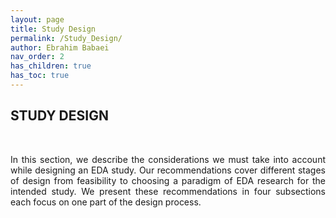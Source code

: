 ```yaml
---
layout: page
title: Study Design
permalink: /Study_Design/
author: Ebrahim Babaei
nav_order: 2
has_children: true
has_toc: true
---
```


## STUDY DESIGN
<br>
<p align="justify">
    In this section, we describe the considerations we must take into account while designing an EDA study. Our recommendations cover different stages of design from feasibility to choosing a paradigm of EDA research for the intended study. We present these recommendations in four subsections each focus on one part of the design process.</p>